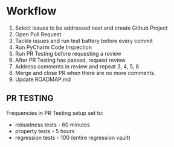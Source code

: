 # Workflow

1. Select issues to be addressed next and create Github Project
2. Open Pull Request
3. Tackle issues and run test battery before every commit
4. Run PyCharm Code Inspection
5. Run PR Testing before requesting a review
6. After PR Testing has passed, request review
7. Address comments in review and repeat 3, 4, 5, 6
8. Merge and close PR when there are no more comments.
9. Update ROADMAP.md

## PR TESTING

Frequencies in PR Testing setup set to:
* robustness tests - 60 minutes
* property tests - 5 hours
* regression tests - 100 (entire regression vault)
